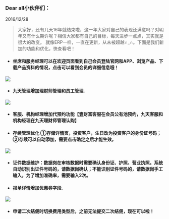 ﻿<link href="/css/erp_docs.css?v=@ViewBag.Version" rel="stylesheet" />

### Dear all小伙伴们：
2016/12/28
>大家好，还有几天16年就结束啦，这一年大家对自己的表现还满意吗？对明年又有什么期许呢？相信大家都有自己的目标，每天进步一点点，其实就是很大的改变。
就像ERP一样，一直在更新，从未被超越∩_∩。下面是我们新加的功能和优化，快查看吧！

- #### 坐席和服务经理可以在欢迎页面看到自己会员登陆官网和APP、浏览产品、下载产品资料的情况，点击可以看到会员的详细信息哦！
<img src="/version/v1/images/2_1.jpg" />

- #### 九天管理增加<b class="colred">理财师管理和员工管理.</b>
<img src="/version/v1/images/2_2.jpg" />

- #### 客服、机构经理增加代预约功能<b class="colred">【壹财富客服在会员公有池预约，九天客服和机构经理在九天理财师管理认购】</b>

- #### 存续管理优化<b class="colred"> ①存储详情页，投资客户，生日改为投资客户的身份证号码；②存续可以自动添加，需要点击确定之后才能生效。</b>
<img src="/version/v1/images/2_3.jpg" />

- #### 证件数据维护：数据岗在审核数据时需要确认身份证、护照、营业执照。<b class="colred">系统自动识别出证件号码的，请数据岗确认；不能识别证件号码的，请数据岗手工输入，为了增加准确率，需要输入2次。</b>

- #### 报单详情增加优惠券字段.
<img src="/version/v1/images/2_4.jpg" />

- #### 申请二次结佣时切换费用类型后，之前无法提交二次结佣，现在可以啦！
 